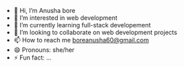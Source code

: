 - 👋 Hi, I’m Anusha bore
- 👀 I’m interested in web development
- 🌱 I’m currently learning full-stack developement 
- 💞️ I’m looking to collaborate on web development projects 
- 📫 How to reach me boreanusha60@gmail.com
- 😄 Pronouns: she/her
- ⚡ Fun fact: ...

<!---
Anushabore60/Anushabore60 is a ✨ special ✨ repository because its `README.md` (this file) appears on your GitHub profile.
You can click the Preview link to take a look at your changes.
--->
